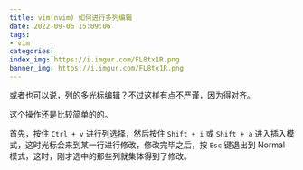 ```yaml
---
title: vim(nvim) 如何进行多列编辑
date: 2022-09-06 15:09:06
tags:
- vim
categories:
index_img: https://i.imgur.com/FL8tx1R.png
banner_img: https://i.imgur.com/FL8tx1R.png
---
```


或者也可以说，列的多光标编辑？不过这样有点不严谨，因为得对齐。

这个操作还是比较简单的的。

首先，按住 `Ctrl + v` 进行列选择，然后按住 `Shift + i` 或 `Shift + a` 进入插入模式，这时光标会来到某一行进行修改，修改完毕之后，按 `Esc` 键退出到 Normal 模式，这时，刚才选中的那些列就集体得到了修改。
